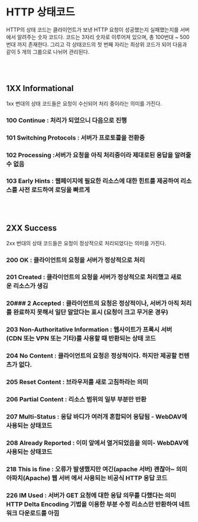 # HTTP 상태코드 

HTTP의 상태 코드는 클라이언트가 보낸 HTTP 요청이 성공했는지 실패했는지를 서버에서 알려주는 숫자 코드다. 
코드는 3자리 숫자로 이루어져 있으며, 총 100번대 ~ 500번대 까지 존재한다. 그리고 각 상태코드의 첫 번째 자리는 최상위 코드가 되어 다음과 같이 5 개의 그룹으로 나뉘어 관리된다.

<br />
<br />

## 1XX Informational
1xx 번대의 상태 코드들은 요청이 수신되어 처리 중이라는 의미를 가진다.

### 100 Continue : 처리가 되었으니 다음으로 진행


### 101 Switching Protocols : 서버가 프로토콜을 전환중


### 102 Processing :서버가 요청을 아직 처리중이라 제대로된 응답을 알려줄수 없음


### 103 Early Hints : 웹페이지에 필요한 리소스에 대한 힌트를 제공하여 리소스를 사전 로드하여 로딩을 빠르게


<br />
<br />

## 2XX Success
2xx 번대의 상태 코드들은 요청이 정상적으로 처리되었다는 의미를 가진다.

### 200 OK : 클라이언트의 요청을 서버가 정상적으로 처리


### 201 Created : 클라이언트의 요청을 서버가 정상적으로 처리했고 새로운 리소스가 생김


### 20### 2 Accepted : 클라이언트의 요청은 정상적이나, 서버가 아직 처리를 완료하지 못해서 일단 알았다는 표시 (요청이 크고 무거운 경우)


### 203 Non-Authoritative Information : 웹사이트가 프록시 서버(CDN 또는 VPN 또는 기타)를 사용할 때 반환되는 상태 코드


### 204 No Content : 클라이언트의 요청은 정상적이다. 하지만 제공할 컨텐츠가 없다.


### 205 Reset Content : 브라우저를 새로 고침하라는 의미


### 206 Partial Content : 리소스 범위의 일부 부분만 반환


### 207 Multi-Status : 응답 바디가 여러개 혼합되어 응답됨 - WebDAV에 사용되는 상태코드


### 208 Already Reported : 이미 앞에서 열거되었음을 의미- WebDAV에 사용되는 상태코드


### 218 This is fine : 오류가 발생했지만 여긴(apache 서버) 괜찮아~ 의미아파치(Apache) 웹 서버 에서 사용되는 비공식 HTTP 응답 코드


### 226 IM Used : 서버가 GET 요청에 대한 응답 의무를 다했다는 의미HTTP Delta Encoding 기법을 이용한 부분 수정 리소스만 반환하여 네트워크 다운로드를 아낌


